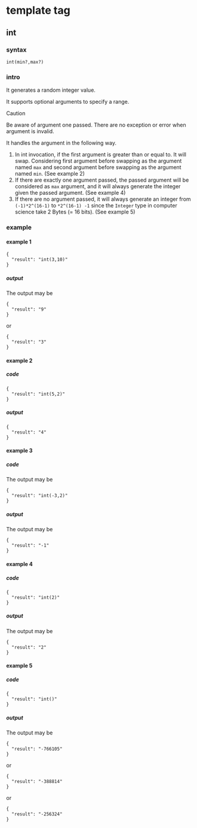 # template tag
## int
### syntax
```
int(min?,max?)
```
### intro

It generates a random integer value.

It supports optional arguments to specify a range.

> [!CAUTION]
> Be aware of argument one passed. There are no exception or error when argument is invalid. 
> 
> It handles the argument in the following way.
>
> 1. In int invocation, if the first argument is greater than or equal to. It will swap. Considering first argument before swapping as the argument named `max` and second argument before swapping as the argument named `min`. (See example 2)
> 2. If there are exactly one argument passed, the passed argument will be considered as `max` argument, and it will always generate the integer given the passed argument. (See example 4)
> 3. If there are no argument passed, it will always generate an integer from `(-1)*2^(16-1)` to `*2^(16-1) -1` since the `Integer` type in computer science take 2 Bytes (= 16 bits). (See example 5)

### example 
#### example 1
```
{
  "result": "int(3,10)"
}
```
##### output
The output may be

```
{
  "result": "9"
}
```

or

```
{
  "result": "3"
}
```

#### example 2
##### code
```
{
  "result": "int(5,2)"
}
```

##### output
```
{
  "result": "4"
}
```

#### example 3
##### code
The output may be

```
{
  "result": "int(-3,2)"
}
```

##### output
The output may be

```
{
  "result": "-1"
}
```

#### example 4
##### code
```
{
  "result": "int(2)"
}
```

##### output
The output may be

```
{
  "result": "2"
}
```

#### example 5
##### code
```
{
  "result": "int()"
}
```

##### output 
The output may be

```
{
  "result": "-766105"
}
```

or

```
{
  "result": "-388814"
}
```

or 

```
{
  "result": "-256324"
}
```